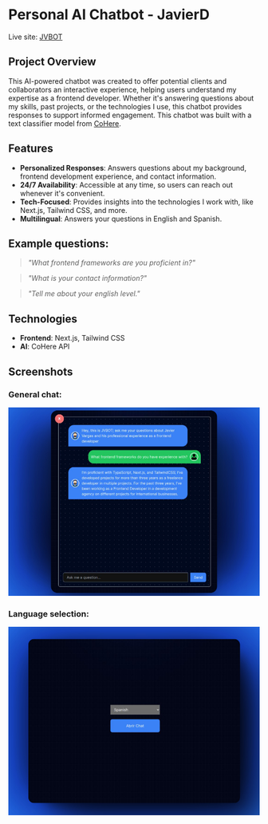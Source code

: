 # Personal AI Chatbot - JavierD

Live site: [JVBOT](https://jvbot.vercel.app/)

## Project Overview

This AI-powered chatbot was created to offer potential clients and collaborators an interactive experience, helping users understand my expertise as a frontend developer. Whether it's answering questions about my skills, past projects, or the technologies I use, this chatbot provides responses to support informed engagement. This chatbot was built with a text classifier model from [CoHere](https://cohere.com/).

## Features

- **Personalized Responses**: Answers questions about my background, frontend development experience, and contact information.
- **24/7 Availability**: Accessible at any time, so users can reach out whenever it's convenient.
- **Tech-Focused**: Provides insights into the technologies I work with, like Next.js, Tailwind CSS, and more.
- **Multilingual**: Answers your questions in English and Spanish.

## Example questions:

> _"What frontend frameworks are you proficient in?"_

> _"What is your contact information?"_

> _"Tell me about your english level."_

## Technologies

- **Frontend**: Next.js, Tailwind CSS
- **AI**: CoHere API

## Screenshots

### General chat:

![General chat](./public/general-jvbot-chat_shot.jpg)

### Language selection:

![Language selection](./public/language-selection_shot.jpeg)
